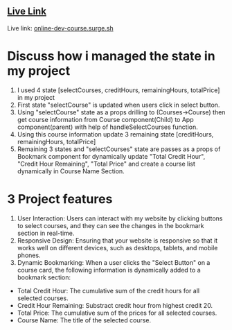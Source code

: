 ## [Live Link](online-dev-course.surge.sh)

Live link: [online-dev-course.surge.sh](online-dev-course.surge.sh)

# Discuss how i managed the state in my project

1. I used 4 state [selectCourses, creditHours, remainingHours, totalPrice] in my project
2. First state "selectCourse" is updated when users click in select button.
3. Using "selectCourse" state as a props drilling to (Courses->Course) then get course information from Course component(Child) to App component(parent) with help of handleSelectCourses function.
4. Using this course information update 3 remaining state [creditHours, remainingHours, totalPrice]
5. Remaining 3 states and "selectCourses" state are passes as a props of Bookmark component for dynamically update "Total Credit Hour", "Credit Hour Remaining", "Total Price" and create a course list dynamically in Course Name Section.

# 3 Project features

1. User Interaction: Users can interact with my website by clicking buttons to select courses, and they can see the changes in the bookmark section in real-time.
2. Responsive Design: Ensuring that your website is responsive so that it works well on different devices, such as desktops, tablets, and mobile phones.
3. Dynamic Bookmarking: When a user clicks the "Select Button" on a course card, the following information is dynamically added to a bookmark section:
- Total Credit Hour: The cumulative sum of the credit hours for all selected courses.
- Credit Hour Remaining: Substract credit hour from highest credit 20.
- Total Price: The cumulative sum of the prices for all selected courses.
- Course Name: The title of the selected course.
